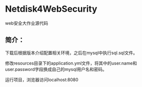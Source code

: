 # Netdisk4WebSecurity
web安全大作业源代码

## 简介：


下载后根据版本介绍配置相关环境，之后在mysql中执行sql.sql文件。

修改resources目录下的application.yml文件，将其中的user.name和user.password字段换成自己的mysql用户名和密码。

运行项目，浏览器访问localhost:8080

